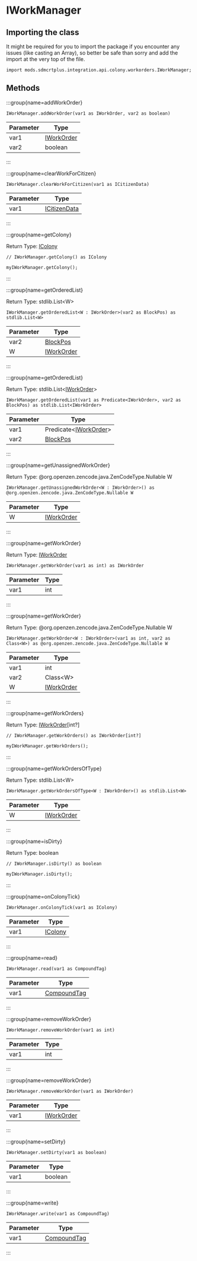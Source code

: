 # IWorkManager

## Importing the class

It might be required for you to import the package if you encounter any issues (like casting an Array), so better be safe than sorry and add the import at the very top of the file.
```zenscript
import mods.sdmcrtplus.integration.api.colony.workorders.IWorkManager;
```


## Methods

:::group{name=addWorkOrder}

```zenscript
IWorkManager.addWorkOrder(var1 as IWorkOrder, var2 as boolean)
```

| Parameter |                                           Type                                           |
|-----------|------------------------------------------------------------------------------------------|
| var1      | [IWorkOrder](/mods/sdmcrtplus/integration/minecolonies/api/colony/workorders/IWorkOrder) |
| var2      | boolean                                                                                  |


:::

:::group{name=clearWorkForCitizen}

```zenscript
IWorkManager.clearWorkForCitizen(var1 as ICitizenData)
```

| Parameter |                                       Type                                        |
|-----------|-----------------------------------------------------------------------------------|
| var1      | [ICitizenData](/mods/sdmcrtplus/integration/minecolonies/api/colony/ICitizenData) |


:::

:::group{name=getColony}

Return Type: [IColony](/mods/sdmcrtplus/integration/minecolonies/api/colony/IColony)

```zenscript
// IWorkManager.getColony() as IColony

myIWorkManager.getColony();
```

:::

:::group{name=getOrderedList}

Return Type: stdlib.List&lt;W&gt;

```zenscript
IWorkManager.getOrderedList<W : IWorkOrder>(var2 as BlockPos) as stdlib.List<W>
```

| Parameter |                                           Type                                           |
|-----------|------------------------------------------------------------------------------------------|
| var2      | [BlockPos](/vanilla/api/util/math/BlockPos)                                              |
| W         | [IWorkOrder](/mods/sdmcrtplus/integration/minecolonies/api/colony/workorders/IWorkOrder) |


:::

:::group{name=getOrderedList}

Return Type: stdlib.List&lt;[IWorkOrder](/mods/sdmcrtplus/integration/minecolonies/api/colony/workorders/IWorkOrder)&gt;

```zenscript
IWorkManager.getOrderedList(var1 as Predicate<IWorkOrder>, var2 as BlockPos) as stdlib.List<IWorkOrder>
```

| Parameter |                                                   Type                                                    |
|-----------|-----------------------------------------------------------------------------------------------------------|
| var1      | Predicate&lt;[IWorkOrder](/mods/sdmcrtplus/integration/minecolonies/api/colony/workorders/IWorkOrder)&gt; |
| var2      | [BlockPos](/vanilla/api/util/math/BlockPos)                                                               |


:::

:::group{name=getUnassignedWorkOrder}

Return Type: @org.openzen.zencode.java.ZenCodeType.Nullable W

```zenscript
IWorkManager.getUnassignedWorkOrder<W : IWorkOrder>() as @org.openzen.zencode.java.ZenCodeType.Nullable W
```

| Parameter |                                           Type                                           |
|-----------|------------------------------------------------------------------------------------------|
| W         | [IWorkOrder](/mods/sdmcrtplus/integration/minecolonies/api/colony/workorders/IWorkOrder) |


:::

:::group{name=getWorkOrder}

Return Type: [IWorkOrder](/mods/sdmcrtplus/integration/minecolonies/api/colony/workorders/IWorkOrder)

```zenscript
IWorkManager.getWorkOrder(var1 as int) as IWorkOrder
```

| Parameter | Type |
|-----------|------|
| var1      | int  |


:::

:::group{name=getWorkOrder}

Return Type: @org.openzen.zencode.java.ZenCodeType.Nullable W

```zenscript
IWorkManager.getWorkOrder<W : IWorkOrder>(var1 as int, var2 as Class<W>) as @org.openzen.zencode.java.ZenCodeType.Nullable W
```

| Parameter |                                           Type                                           |
|-----------|------------------------------------------------------------------------------------------|
| var1      | int                                                                                      |
| var2      | Class&lt;W&gt;                                                                           |
| W         | [IWorkOrder](/mods/sdmcrtplus/integration/minecolonies/api/colony/workorders/IWorkOrder) |


:::

:::group{name=getWorkOrders}

Return Type: [IWorkOrder](/mods/sdmcrtplus/integration/minecolonies/api/colony/workorders/IWorkOrder)[int?]

```zenscript
// IWorkManager.getWorkOrders() as IWorkOrder[int?]

myIWorkManager.getWorkOrders();
```

:::

:::group{name=getWorkOrdersOfType}

Return Type: stdlib.List&lt;W&gt;

```zenscript
IWorkManager.getWorkOrdersOfType<W : IWorkOrder>() as stdlib.List<W>
```

| Parameter |                                           Type                                           |
|-----------|------------------------------------------------------------------------------------------|
| W         | [IWorkOrder](/mods/sdmcrtplus/integration/minecolonies/api/colony/workorders/IWorkOrder) |


:::

:::group{name=isDirty}

Return Type: boolean

```zenscript
// IWorkManager.isDirty() as boolean

myIWorkManager.isDirty();
```

:::

:::group{name=onColonyTick}

```zenscript
IWorkManager.onColonyTick(var1 as IColony)
```

| Parameter |                                  Type                                   |
|-----------|-------------------------------------------------------------------------|
| var1      | [IColony](/mods/sdmcrtplus/integration/minecolonies/api/colony/IColony) |


:::

:::group{name=read}

```zenscript
IWorkManager.read(var1 as CompoundTag)
```

| Parameter |                      Type                       |
|-----------|-------------------------------------------------|
| var1      | [CompoundTag](/mods/sdmcrtplus/nbt/CompoundTag) |


:::

:::group{name=removeWorkOrder}

```zenscript
IWorkManager.removeWorkOrder(var1 as int)
```

| Parameter | Type |
|-----------|------|
| var1      | int  |


:::

:::group{name=removeWorkOrder}

```zenscript
IWorkManager.removeWorkOrder(var1 as IWorkOrder)
```

| Parameter |                                           Type                                           |
|-----------|------------------------------------------------------------------------------------------|
| var1      | [IWorkOrder](/mods/sdmcrtplus/integration/minecolonies/api/colony/workorders/IWorkOrder) |


:::

:::group{name=setDirty}

```zenscript
IWorkManager.setDirty(var1 as boolean)
```

| Parameter |  Type   |
|-----------|---------|
| var1      | boolean |


:::

:::group{name=write}

```zenscript
IWorkManager.write(var1 as CompoundTag)
```

| Parameter |                      Type                       |
|-----------|-------------------------------------------------|
| var1      | [CompoundTag](/mods/sdmcrtplus/nbt/CompoundTag) |


:::


